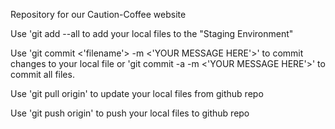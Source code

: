 Repository for our Caution-Coffee website

Use 'git add --all to add your local files to the "Staging Environment"

Use 'git commit <'filename'> -m <'YOUR MESSAGE HERE'>' to commit changes to your local file or 'git commit -a -m <'YOUR MESSAGE HERE'>' to commit all files.

Use 'git pull origin' to update your local files from github repo

Use 'git push origin' to push your local files to github repo